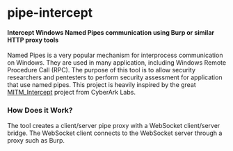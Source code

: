 # pipe-intercept
#### Intercept Windows Named Pipes communication using Burp or similar HTTP proxy tools
Named Pipes is a very popular mechanism for interprocess communication on Windows. They are used in many application, including Windows Remote Procedure Call (RPC). The purpose of this tool is to allow security researchers and pentesters to perform security assessment for application that use named pipes.
This project is heavily inspired by the great [MITM_Intercept](https://github.com/cyberark/MITM_Intercept) project from CyberArk Labs.
### How Does it Work?
The tool creates a client/server pipe proxy with a WebSocket client/server bridge. The WebSocket client connects to the WebSocket server through a proxy such as Burp.
